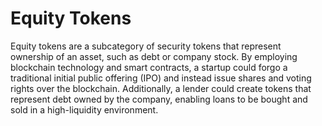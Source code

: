 # Equity Tokens
Equity tokens are a subcategory of security tokens that represent ownership of an asset, such as debt or company stock. By employing blockchain technology and smart contracts, a startup could forgo a traditional initial public offering (IPO) and instead issue shares and voting rights over the blockchain. Additionally, a lender could create tokens that represent debt owned by the company, enabling loans to be bought and sold in a high-liquidity environment.
